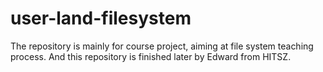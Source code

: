 # user-land-filesystem
The repository is mainly for course project, aiming at file system teaching process.
And this repository is finished later by Edward from HITSZ.
